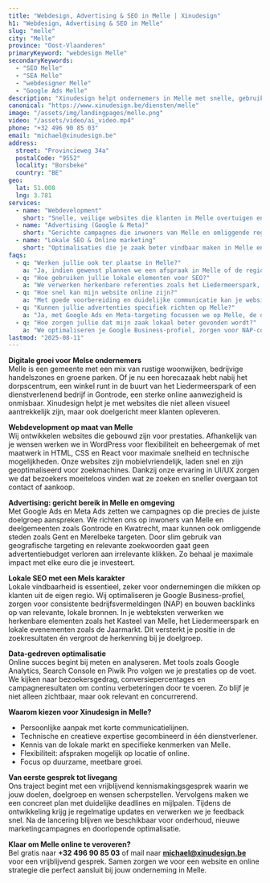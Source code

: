 ```yaml
---
title: "Webdesign, Advertising & SEO in Melle | Xinudesign"
h1: "Webdesign, Advertising & SEO in Melle"
slug: "melle"
city: "Melle"
province: "Oost-Vlaanderen"
primaryKeyword: "webdesign Melle"
secondaryKeywords:
  - "SEO Melle"
  - "SEA Melle"
  - "webdesigner Melle"
  - "Google Ads Melle"
description: "Xinudesign helpt ondernemers in Melle met snelle, gebruiksvriendelijke websites, doelgerichte advertentiecampagnes en lokale SEO die inspeelt op de troeven van de gemeente."
canonical: "https://www.xinudesign.be/diensten/melle"
image: "/assets/img/landingpages/melle.png"
video: "/assets/video/ai_video.mp4"
phone: "+32 496 90 85 03"
email: "michael@xinudesign.be"
address:
  street: "Provincieweg 34a"
  postalCode: "9552"
  locality: "Borsbeke"
  country: "BE"
geo:
  lat: 51.008
  lng: 3.781
services:
  - name: "Webdevelopment"
    short: "Snelle, veilige websites die klanten in Melle overtuigen en converteren."
  - name: "Advertising (Google & Meta)"
    short: "Gerichte campagnes die inwoners van Melle en omliggende regio bereiken."
  - name: "Lokale SEO & Online marketing"
    short: "Optimalisaties die je zaak beter vindbaar maken in Melle en omgeving."
faqs:
  - q: "Werken jullie ook ter plaatse in Melle?"
    a: "Ja, indien gewenst plannen we een afspraak in Melle of de regio, maar online meetings zijn ook mogelijk voor snelle opvolging."
  - q: "Hoe gebruiken jullie lokale elementen voor SEO?"
    a: "We verwerken herkenbare referenties zoals het Liedermeerspark, het Kasteel van Melle en evenementen zoals de Jaarmarkt in teksten, meta-data en visuals."
  - q: "Hoe snel kan mijn website online zijn?"
    a: "Met goede voorbereiding en duidelijke communicatie kan je website doorgaans binnen 2 tot 4 weken live gaan."
  - q: "Kunnen jullie advertenties specifiek richten op Melle?"
    a: "Ja, met Google Ads en Meta-targeting focussen we op Melle, de deelgemeenten en omliggende regio's."
  - q: "Hoe zorgen jullie dat mijn zaak lokaal beter gevonden wordt?"
    a: "We optimaliseren je Google Business-profiel, zorgen voor NAP-consistentie en bouwen lokale backlinks rond zoekwoorden zoals 'webdesigner Melle'."
lastmod: "2025-08-11"
---
```


**Digitale groei voor Melse ondernemers**  
Melle is een gemeente met een mix van rustige woonwijken, bedrijvige handelszones en groene parken. Of je nu een horecazaak hebt nabij het dorpscentrum, een winkel runt in de buurt van het Liedermeerspark of een dienstverlenend bedrijf in Gontrode, een sterke online aanwezigheid is onmisbaar. Xinudesign helpt je met websites die niet alleen visueel aantrekkelijk zijn, maar ook doelgericht meer klanten opleveren.

**Webdevelopment op maat van Melle**  
Wij ontwikkelen websites die gebouwd zijn voor prestaties. Afhankelijk van je wensen werken we in WordPress voor flexibiliteit en beheergemak of met maatwerk in HTML, CSS en React voor maximale snelheid en technische mogelijkheden. Onze websites zijn mobielvriendelijk, laden snel en zijn geoptimaliseerd voor zoekmachines. Dankzij onze ervaring in UI/UX zorgen we dat bezoekers moeiteloos vinden wat ze zoeken en sneller overgaan tot contact of aankoop.

**Advertising: gericht bereik in Melle en omgeving**  
Met Google Ads en Meta Ads zetten we campagnes op die precies de juiste doelgroep aanspreken. We richten ons op inwoners van Melle en deelgemeenten zoals Gontrode en Kwatrecht, maar kunnen ook omliggende steden zoals Gent en Merelbeke targeten. Door slim gebruik van geografische targeting en relevante zoekwoorden gaat geen advertentiebudget verloren aan irrelevante klikken. Zo behaal je maximale impact met elke euro die je investeert.

**Lokale SEO met een Mels karakter**  
Lokale vindbaarheid is essentieel, zeker voor ondernemingen die mikken op klanten uit de eigen regio. Wij optimaliseren je Google Business-profiel, zorgen voor consistente bedrijfsvermeldingen (NAP) en bouwen backlinks op van relevante, lokale bronnen. In je webteksten verwerken we herkenbare elementen zoals het Kasteel van Melle, het Liedermeerspark en lokale evenementen zoals de Jaarmarkt. Dit versterkt je positie in de zoekresultaten én vergroot de herkenning bij je doelgroep.

**Data-gedreven optimalisatie**  
Online succes begint bij meten en analyseren. Met tools zoals Google Analytics, Search Console en Piwik Pro volgen we je prestaties op de voet. We kijken naar bezoekersgedrag, conversiepercentages en campagneresultaten om continu verbeteringen door te voeren. Zo blijf je niet alleen zichtbaar, maar ook relevant en concurrerend.

**Waarom kiezen voor Xinudesign in Melle?**  

- Persoonlijke aanpak met korte communicatielijnen.  
- Technische en creatieve expertise gecombineerd in één dienstverlener.  
- Kennis van de lokale markt en specifieke kenmerken van Melle.  
- Flexibiliteit: afspraken mogelijk op locatie of online.  
- Focus op duurzame, meetbare groei.

**Van eerste gesprek tot livegang**  
Ons traject begint met een vrijblijvend kennismakingsgesprek waarin we jouw doelen, doelgroep en wensen scherpstellen. Vervolgens maken we een concreet plan met duidelijke deadlines en mijlpalen. Tijdens de ontwikkeling krijg je regelmatige updates en verwerken we je feedback snel. Na de lancering blijven we beschikbaar voor onderhoud, nieuwe marketingcampagnes en doorlopende optimalisatie.

**Klaar om Melle online te veroveren?**  
Bel gratis naar **+32 496 90 85 03** of mail naar **[michael@xinudesign.be](mailto:michael@xinudesign.be)** voor een vrijblijvend gesprek. Samen zorgen we voor een website en online strategie die perfect aansluit bij jouw onderneming in Melle.
